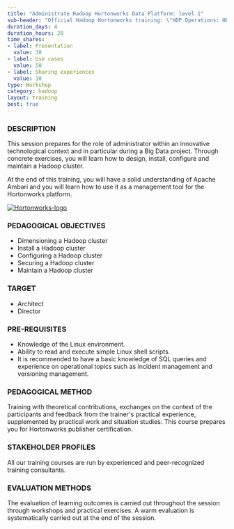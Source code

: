 ```yaml
---
title: "Administrate Hadoop Hortonworks Data Platform: level 1"
sub-header: "Official Hadoop Hortonworks training: \"HDP Operations: HDP Administration 1\""
duration_days: 4
duration_hours: 28
time_shares:
- label: Presentation
  value: 30
- label: Use cases
  value: 50
- label: Sharing experiences
  value: 10
type: Workshop
category: hadoop
layout: training
best: true
---
```


### DESCRIPTION
This session prepares for the role of administrator within an innovative technological context and in particular during a Big Data project. Through concrete exercises, you will learn how to design, install, configure and maintain a Hadoop cluster. 

At the end of this training, you will have a solid understanding of Apache Ambari and you will learn how to use it as a management tool for the Hortonworks platform.

[![Hortonworks-logo](//d1ri137x9edlub.cloudfront.net/uploads/training_partner/logo/2/large_HW_logo.png)](http://hortonworks.com/partner/octo)

### PEDAGOGICAL OBJECTIVES
* Dimensioning a Hadoop cluster
* Install a Hadoop cluster
* Configuring a Hadoop cluster
* Securing a Hadoop cluster
* Maintain a Hadoop cluster

### TARGET
* Architect
* Director

### PRE-REQUISITES
* Knowledge of the Linux environment.
* Ability to read and execute simple Linux shell scripts.
* It is recommended to have a basic knowledge of SQL queries and experience on operational topics such as incident management and versioning management.

### PEDAGOGICAL METHOD
Training with theoretical contributions, exchanges on the context of the participants and feedback from the trainer's practical experience, supplemented by practical work and situation studies. 
This course prepares you for Hortonworks publisher certification.

### STAKEHOLDER PROFILES
All our training courses are run by experienced and peer-recognized training consultants.

### EVALUATION METHODS
The evaluation of learning outcomes is carried out throughout the session through workshops and practical exercises. A warm evaluation is systematically carried out at the end of the session.

